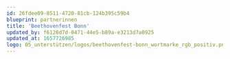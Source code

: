 ```yaml
---
id: 26fdee09-8511-4720-81cb-124b395c59b4
blueprint: partnerinnen
title: 'Beethovenfest Bonn'
updated_by: f6128d7d-0471-44e5-b89a-e3213d7a0925
updated_at: 1657726985
logo: 05_unterstützen/logos/beethovenfest-bonn_wortmarke_rgb_positiv.png
---
```

